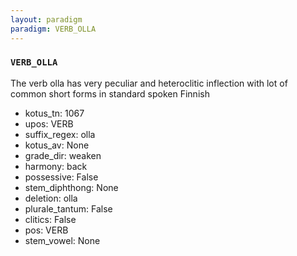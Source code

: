 ```yaml
---
layout: paradigm
paradigm: VERB_OLLA
---
```

### ` VERB_OLLA `

The verb olla has very peculiar and heteroclitic inflection with lot of common short forms in standard spoken Finnish
* kotus_tn: 1067
* upos: VERB
* suffix_regex: olla
* kotus_av: None
* grade_dir: weaken
* harmony: back
* possessive: False
* stem_diphthong: None
* deletion: olla
* plurale_tantum: False
* clitics: False
* pos: VERB
* stem_vowel: None
